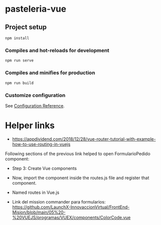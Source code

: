 # pasteleria-vue

## Project setup
```
npm install
```

### Compiles and hot-reloads for development
```
npm run serve
```

### Compiles and minifies for production
```
npm run build
```

### Customize configuration
See [Configuration Reference](https://cli.vuejs.org/config/).


# Helper links
- https://appdividend.com/2018/12/28/vue-router-tutorial-with-example-how-to-use-routing-in-vuejs

Following sections of the previous link helped to open FormularioPedido component:

- Step 3: Create Vue components
- Now, import the component inside the routes.js file and register that component.
- Named routes in Vue.js

- Link del mission commander para formularios: https://github.com/LaunchX-InnovaccionVirtual/FrontEnd-Mision/blob/main/05%20-%20VUEJS/programas/VUEX/components/ColorCode.vue
